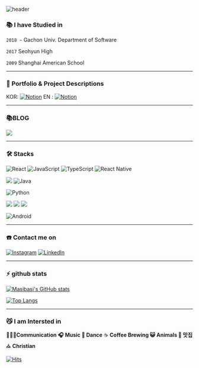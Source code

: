 ![header](https://capsule-render.vercel.app/api?text=Ji%20Min%20Lee&animation=fadeIn&height=200&color=gradient&type=waving)

### 📚 I have Studied in
`2018 ~`  Gachon Univ. Department of Software

`2017` Seohyun High

`2009` Shanghai American School
<hr>

### 🤩 Portfolio & Project Descriptions

KOR: <a href="https://brash-amusement-2e9.notion.site/27265c223ac043059e2b1423cef7a69b?pvs=4">![Notion](https://img.shields.io/badge/Notion-000000?style=for-the-badge&logo=Notion&logoColor=white)</a>
EN : <a href="https://brash-amusement-2e9.notion.site/27265c223ac043059e2b1423cef7a69b?pvs=4">![Notion](https://img.shields.io/badge/Notion-000000?style=for-the-badge&logo=Notion&logoColor=white)</a>
<hr>


### 📚BLOG
<a href="https://velog.io/@masibasi">
<img src="https://img.shields.io/badge/Velog-20C997?style=for-the-badge&logo=Velog&logoColor=white"/>
</a>

<hr>

### 🛠 Stacks

<!--[![Top Langs](https://github-readme-stats.vercel.app/api/top-langs/?username=masibasi&layout=compact)](https://github.com/anuraghazra/github-readme-stats)-->

![React](https://img.shields.io/badge/react-%2320232a.svg?style=plastic&logo=react&logoColor=%2361DAFB)
![JavaScript](https://img.shields.io/badge/javascript-%23323330.svg?style=plastic&logo=javascript&logoColor=%23F7DF1E)
![TypeScript](https://img.shields.io/badge/typescript-%23007ACC.svg?style=plastic&logo=typescript&logoColor=white)
![React Native](https://img.shields.io/badge/react_native-%2320232a.svg?style=plastic&logo=react&logoColor=%2361DAFB)

<img src="https://img.shields.io/badge/Spring-6DB33F?style=plastic&logo=Spring&logoColor=white"/> ![Java](https://img.shields.io/badge/java-%23ED8B00.svg?style=plastic&logo=java&logoColor=white)

![Python](https://img.shields.io/badge/python-3670A0?style=plastic&logo=python&logoColor=ffdd54)

<img src="https://img.shields.io/badge/Docker-2496ED?style=plastic&logo=Docker&logoColor=white"/> <img src="https://img.shields.io/badge/ORACLE-F80000?style=plastic&logo=oracle&logoColor=white"/> <img src="https://img.shields.io/badge/Amazon AWS-232F3E?style=plastic&logo=amazonaws&logoColor=white"/>

![Android](https://img.shields.io/badge/Android-3DDC84?style=plastic&logo=android&logoColor=white)


<hr>

### ☎️ Contact me on
<a href="https://www.instagram.com/naive_jimin/">![Instagram](https://img.shields.io/badge/Instagram-%23E4405F.svg?style=for-the-badge&logo=Instagram&logoColor=white)</a>
<a href="https://www.linkedin.com/in/ji-min-lee-486856252/">![LinkedIn](https://img.shields.io/badge/LinkedIn-0077B5?style=for-the-badge&logo=linkedin&logoColor=white)</a>

<hr>

### ⚡️ github stats
[![Masibasi's GitHub stats](https://github-readme-stats.vercel.app/api?username=masibasi&count_private=true&theme=dracula)](https://github.com/anuraghazra/github-readme-stats)

[![Top Langs](https://github-readme-stats.vercel.app/api/top-langs/?username=masibasi&langs_count=8&hide=jupyter%20notebook&theme=dracula)](https://github.com/anuraghazra/github-readme-stats)
<hr>

### 😼 I am Intersted in 

🧑‍🤝‍🧑**Communication**  **🎧  Music 🤘 Dance**  ☕ **Coffee Brewing 😺 Animals 🍰 맛집** ⛪ **Christian**
<!--
**masibasi/masibasi** is a ✨ _special_ ✨ repository because its `README.md` (this file) appears on your GitHub profile.

Here are some ideas to get you started:

- 🔭 I’m currently working on ...
- 🌱 I’m currently learning ...
- 👯 I’m looking to collaborate on ...
- 🤔 I’m looking for help with ...
- 💬 Ask me about ...
- 📫 How to reach me: ...
- 😄 Pronouns: ...
- ⚡ Fun fact: ...
-->
[![Hits](https://hits.seeyoufarm.com/api/count/incr/badge.svg?url=https%3A%2F%2Fgithub.com%2Fmasibasi%2Fhit-counter&count_bg=%233763FF&title_bg=%23606060&icon=&icon_color=%23E7E7E7&title=hits&edge_flat=false)](https://hits.seeyoufarm.com)
